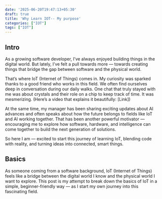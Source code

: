 ```yaml
---
date: '2025-06-20T19:47:13+05:30' 
draft: true
title: 'Why Learn IOT-- My purpose'
categories: ["IOT"]
tags: ["IOT"]
---
```


## Intro

As a growing software developer, I’ve always enjoyed building things in the digital world. But lately, I’ve felt a pull towards more — towards creating things that bridge the gap between software and the physical world.

That’s where IoT (Internet of Things) comes in. My curiosity was sparked thanks to a good friend who works in this field. We often find ourselves deep in conversation during our daily walks. One chat that truly stayed with me was about crystals and their role on a chip to keep track of time. It was mesmerizing. (Here’s a video that explains it beautifully: [Link])

At the same time, my manager has been sharing exciting updates about AI advances and often speaks about how the future belongs to fields like IoT and AI working together. That has been another powerful motivator — encouraging me to explore how software, hardware, and intelligence can come together to build the next generation of solutions.

So here I am — excited to start this journey of learning IoT, blending code with reality, and turning ideas into connected, smart things.

## Basics

As someone coming from a software background, IoT (Internet of Things) feels like a bridge between the digital world I know and the physical world I want to explore. This post is my attempt to break down the basics of IoT in a simple, beginner-friendly way — as I start my own journey into this fascinating field.
